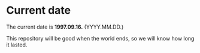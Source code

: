 # Current date

The current date is **1997.09.16.** (YYYY.MM.DD.)

This repository will be good when the world ends, so we will know how long it lasted.